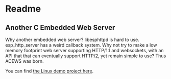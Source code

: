 # Readme

## Another C Embedded Web Server

Why another embedded web server? libesphttpd is hard to use.  esp\_http\_server
has a weird callback system.  Why not try to make a low memory footprint web
server supporting HTTP/1.1 and websockets, with an API that that can eventually
support HTTP/2, yet remain simple to use?  Thus ACEWS was born.

You can find [the Linux demo project here](https://github.com/jkent/acews-linux-demo).
